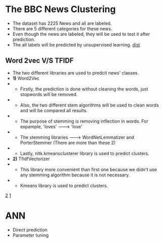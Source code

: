 # The BBC News Clustering
* The dataset has 2225 News and all are labeled.
* There are 5 different categories for these news.
* Even though the news are labeled, they will be used to test it after prediction.
* The all labels will be predicted by unsupervised learning.
[dist](/graph.PNG)

## Word 2vec V/S   TFIDF 
* The two different libraries are used to predcit news' classes.
* **1)** Word2Vec 
* * Firstly, the prediction is done without cleaning the words, just stopwords will be removed. 
* * Also, the two different stem algorithms will be used to clean words and will be compared all results. 
* * The purpose of stemming is removing inflection in words. For expample, 'loves' ---> 'love'
* * The stemming libraries ---> WordNetLemmatizer and PorterStemmer (There are more than these 2)
* * Lastly, nltk.kmeansclusterer library is used to predict clusters.
* **2)** TfidfVectorizer
* * This library more convenient than first one because we didn't use any stemming algorithm because it is not necessary.
* * Kmeans library is used to predict clusters.

[2](/wordcloud.PNG)
[1](/cluster.PNG)


# ANN

- Direct prediction
- Parameter tuning